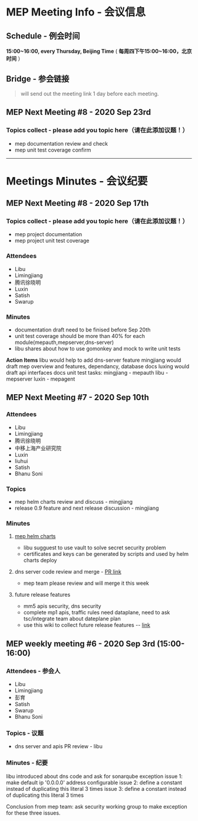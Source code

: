 # MEP Meeting Info - 会议信息

## Schedule - 例会时间
 **15:00~16:00, every Thursday, Beijing Time** 
( **每周四下午15:00~16:00，北京时间** ）

## Bridge - 参会链接
> will send out the meeting link 1 day before each meeting.


## MEP Next Meeting #8 - 2020 Sep 23rd

### Topics collect - please add you topic here（请在此添加议题！）
- mep documentation review and check
- mep unit test coverage confirm

---

# Meetings Minutes - 会议纪要

## MEP Next Meeting #8 - 2020 Sep 17th

### Topics collect - please add you topic here（请在此添加议题！）
- mep project documentation
- mep project unit test coverage

### Attendees
- Libu
- Limingjiang
- 腾讯徐晓明
- Luxin
- Satish
- Swarup

### Minutes
- documentation draft need to be finised before Sep 20th
- unit test coverage should be more than 40% for each module(mepauth,mepserver,dns-server)
- libu shares about how to use gomonkey and mock to write unit tests

**Action Items**
libu would help to add dns-server feature
mingjiang would draft mep overview and features, dependancy, database docs
luxing would draft api interfaces docs
unit test tasks:
mingjiang - mepauth
libu - mepserver
luxin - mepagent

## MEP Next Meeting #7 - 2020 Sep 10th

### Attendees
- Libu
- Limingjiang
- 腾讯徐晓明
- 中移上海产业研究院
- Luxin
- liuhui
- Satish
- Bhanu Soni

### Topics
- mep helm charts review and discuss - mingjiang
- release 0.9 feature and next release discussion - mingjiang

### Minutes
1. [mep helm charts](https://gitee.com/edgegallery/helm-charts/tree/master/mep)
    
    - libu sugguest to use vault to solve secret security problem
    - certificates and keys can be generated by scripts and used by helm charts deploy 
2. dns server code review and merge - [PR link](https://gitee.com/edgegallery/mep/pulls/26)
    - mep team please review and will merge it this week
3. future release features
    - mm5 apis security, dns security
    - complete mp1 apis, traffic rules need dataplane, need to ask tsc/integrate team about dateplane plan
    - use this wiki to collect future release features -- [link](https://gitee.com/edgegallery/community/blob/master/MEP%20PT/release/release_v1.0.0_req.md)

## MEP weekly meeting #6 - 2020 Sep 3rd  (15:00-16:00)

### Attendees - 参会人

- Libu
- Limingjiang
- 彭育
- Satish
- Swarup
- Bhanu Soni


### Topics - 议题

- dns server and apis PR review - libu

### Minutes - 纪要

libu introduced about dns code and ask for sonarqube exception
issue 1: make default ip '0.0.0.0' address configurable
issue 2: define a constant instead of duplicating this literal 3 times
issue 3: define a constant instead of duplicating this literal 3 times

Conclusion from mep team: ask security working group to make exception for these three issues.
